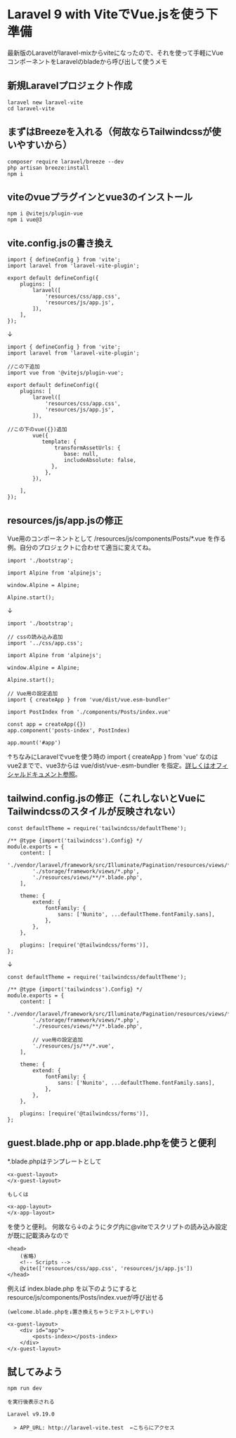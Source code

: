 # Laravel 9 with ViteでVue.jsを使う下準備
最新版のLaravelがlaravel-mixからviteになったので、それを使って手軽にVueコンポーネントをLaravelのbladeから呼び出して使うメモ

## 新規Laravelプロジェクト作成
```
laravel new laravel-vite
cd laravel-vite
```

## まずはBreezeを入れる（何故ならTailwindcssが使いやすいから）
```
composer require laravel/breeze --dev
php artisan breeze:install
npm i
```

## viteのvueプラグインとvue3のインストール
```
npm i @vitejs/plugin-vue
npm i vue@3
```

## vite.config.jsの書き換え
```
import { defineConfig } from 'vite';
import laravel from 'laravel-vite-plugin';

export default defineConfig({
    plugins: [
        laravel([
            'resources/css/app.css',
            'resources/js/app.js',
        ]),
    ],
});
```
↓
```
import { defineConfig } from 'vite';
import laravel from 'laravel-vite-plugin';

//この下追加
import vue from '@vitejs/plugin-vue';

export default defineConfig({
    plugins: [
        laravel([
            'resources/css/app.css',
            'resources/js/app.js',
        ]),
        
//この下のvue({})追加
        vue({
           template: {
               transformAssetUrls: {
                  base: null,
                  includeAbsolute: false,
              },
            },
        }),

    ],
});
```

## resources/js/app.jsの修正
Vue用のコンポーネントとして /resources/js/components/Posts/*.vue を作る例。自分のプロジェクトに合わせて適当に変えてね。
```
import './bootstrap';

import Alpine from 'alpinejs';

window.Alpine = Alpine;

Alpine.start();
```
↓
```
import './bootstrap';

// cssの読み込み追加
import '../css/app.css';

import Alpine from 'alpinejs';

window.Alpine = Alpine;

Alpine.start();

// Vue用の設定追加
import { createApp } from 'vue/dist/vue.esm-bundler'

import PostIndex from './components/Posts/index.vue'

const app = createApp({})
app.component('posts-index', PostIndex)

app.mount('#app')
```
↑ちなみにLaravelでvueを使う時の import { createApp } from 'vue'  なのはvue2までで、vue3からは vue/dist/vue-.esm-bundler を指定。[詳しくはオフィシャルドキュメント参照](https://v3.ja.vuejs.org/guide/installation.html#%E3%83%8F%E3%82%99%E3%83%B3%E3%83%88%E3%82%99%E3%83%A9%E3%83%BC%E3%82%92%E4%BD%BF%E3%81%86%E5%A0%B4%E5%90%88 "インストール|Vue.js")。

## tailwind.config.jsの修正（これしないとVueにTailwindcssのスタイルが反映されない）
```
const defaultTheme = require('tailwindcss/defaultTheme');

/** @type {import('tailwindcss').Config} */
module.exports = {
    content: [
        './vendor/laravel/framework/src/Illuminate/Pagination/resources/views/*.blade.php',
        './storage/framework/views/*.php',
        './resources/views/**/*.blade.php',
    ],

    theme: {
        extend: {
            fontFamily: {
                sans: ['Nunito', ...defaultTheme.fontFamily.sans],
            },
        },
    },

    plugins: [require('@tailwindcss/forms')],
};
```
↓
```
const defaultTheme = require('tailwindcss/defaultTheme');

/** @type {import('tailwindcss').Config} */
module.exports = {
    content: [
        './vendor/laravel/framework/src/Illuminate/Pagination/resources/views/*.blade.php',
        './storage/framework/views/*.php',
        './resources/views/**/*.blade.php',
        
        // vue用の設定追加
        './resources/js/**/*.vue',
    ],

    theme: {
        extend: {
            fontFamily: {
                sans: ['Nunito', ...defaultTheme.fontFamily.sans],
            },
        },
    },

    plugins: [require('@tailwindcss/forms')],
};
```

## guest.blade.php or app.blade.phpを使うと便利
*.blade.phpはテンプレートとして
```
<x-guest-layout>
</x-guest-layout>

もしくは

<x-app-layout>
</x-app-layout>
```
を使うと便利。
何故なら↓のように<head>タグ内に@viteでスクリプトの読み込み設定が既に記載済みなので
```
<head>
    (省略)
    <!-- Scripts -->
    @vite(['resources/css/app.css', 'resources/js/app.js'])
</head>
```

例えば index.blade.php を以下のようにするとresource/js/components/Posts/index.vueが呼び出せる
```
(welcome.blade.phpを↓置き換えちゃうとテストしやすい)

<x-guest-layout>
    <div id="app">
        <posts-index></posts-index>
    </div>
</x-guest-layout>
```

## 試してみよう
```
npm run dev

を実行後表示される

Laravel v9.19.0 

  > APP_URL: http://laravel-vite.test  ←こちらにアクセス
```
